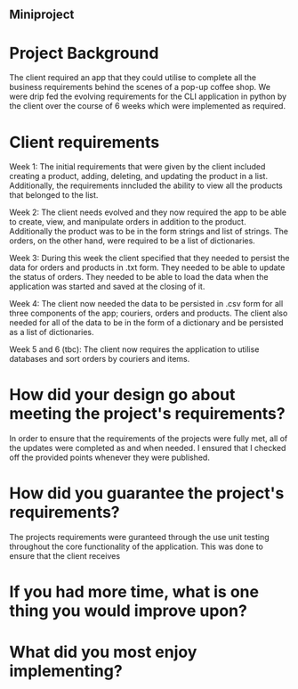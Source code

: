 ## Miniproject

# Project Background
The client required an app that they could utilise to complete all the business requirements behind the scenes of a pop-up coffee shop. We were drip fed the evolving requirements for the CLI application in python by the client over the course of 6 weeks which were implemented as required. 

# Client requirements
  
  Week 1:
  The initial requirements that were given by the client included creating a product, adding, deleting, and updating the product in a list. Additionally, the requirements inncluded the ability to view all the products that belonged to the list.
  
  Week 2:
  The client needs evolved and they now required the app to be able to create, view, and manipulate orders in addition to the product. Additionally the product was to be in the form strings and list of strings. The orders, on the other hand, were required to be a list of dictionaries. 
  
  Week 3:
  During this week the client specified that they needed to persist the data for orders and products in .txt form. They needed to be able to update the status of orders. They needed to be able to load the data when the application was started and saved at the closing of it. 
  
  Week 4:
  The client now needed the data to be persisted in .csv form for all three components of the app; couriers, orders and products. The client also needed for all of the data to be in the form of a dictionary and be persisted as a list of dictionaries. 
  
  Week 5 and 6 (tbc):
  The client now requires the application to utilise databases and sort orders by couriers and items.
  
# How did your design go about meeting the project's requirements?

In order to ensure that the requirements of the projects were fully met, all of the updates were completed as and when needed. I ensured that I checked off the provided points whenever they were published. 

# How did you guarantee the project's requirements?

The projects requirements were guranteed through the use unit testing throughout the core functionality of the application. This was done to ensure that the client receives 

# If you had more time, what is one thing you would improve upon?



# What did you most enjoy implementing?
